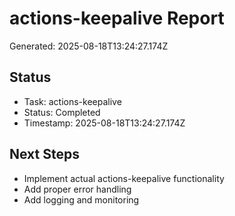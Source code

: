 # actions-keepalive Report

Generated: 2025-08-18T13:24:27.174Z

## Status
- Task: actions-keepalive
- Status: Completed
- Timestamp: 2025-08-18T13:24:27.174Z

## Next Steps
- Implement actual actions-keepalive functionality
- Add proper error handling
- Add logging and monitoring
